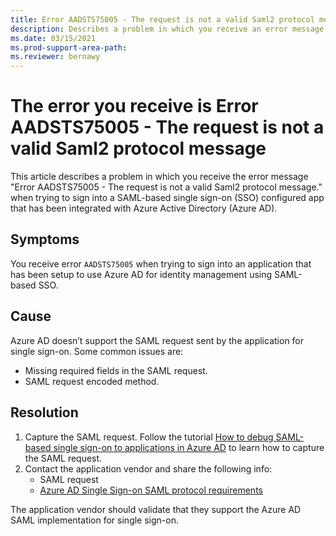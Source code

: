 ```yaml
---
title: Error AADSTS75005 - The request is not a valid Saml2 protocol message.
description: Describes a problem in which you receive an error message when signing in to SAML-based single sign-on configured app that has been configured to use Azure Active Directory as an Identity Provider (IdP). The error you receive is Error AADSTS75005 - The request is not a valid Saml2 protocol message.
ms.date: 03/15/2021
ms.prod-support-area-path: 
ms.reviewer: bernawy
---
```

# The error you receive is Error AADSTS75005 - The request is not a valid Saml2 protocol message

This article describes a problem in which you receive the error message "Error AADSTS75005 - The request is not a valid Saml2 protocol message." when trying to sign into a SAML-based single sign-on (SSO) configured app that has been integrated with Azure Active Directory (Azure AD).

## Symptoms

You receive error `AADSTS75005` when trying to sign into an application that has been setup to use Azure AD for identity management using SAML-based SSO.

## Cause

Azure AD doesn’t support the SAML request sent by the application for single sign-on. Some common issues are:

- Missing required fields in the SAML request.
- SAML request encoded method.

## Resolution

1. Capture the SAML request. Follow the tutorial [How to debug SAML-based single sign-on to applications in Azure AD](https://docs.microsoft.com/azure/active-directory/manage-apps/debug-saml-sso-issues) to learn how to capture the SAML request.
1. Contact the application vendor and share the following info:
    - SAML request
    - [Azure AD Single Sign-on SAML protocol requirements](https://docs.microsoft.com/azure/active-directory/develop/single-sign-on-saml-protocol)

The application vendor should validate that they support the Azure AD SAML implementation for single sign-on.
